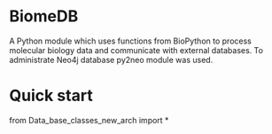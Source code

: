 BiomeDB
=======

A Python module which uses functions from BioPython to process molecular biology data and communicate with external databases. To administrate Neo4j database py2neo module was used.

Quick start
===========

from Data_base_classes_new_arch import *

